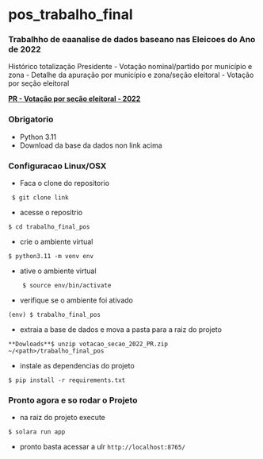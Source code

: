 # pos_trabalho_final

### Trabalhho de eaanalise de dados baseano nas Eleicoes do Ano de 2022
 Histórico totalização Presidente - Votação nominal/partido por município e zona - Detalhe da apuração por município e zona/seção eleitoral - Votação por seção eleitoral

[**PR - Votação por seção eleitoral - 2022**](https://dadosabertos.tse.jus.br/dataset/resultados-2022/resource/ac7bb6a5-68e4-4852-a690-dd2b526c92ee)

### Obrigatorio
- Python 3.11
- Download da base da dados non link acima

### Configuracao Linux/OSX
- Faca o clone do repositorio
```
 $ git clone link
```
-  acesse o repositrio
```
$ cd trabalho_final_pos
```
- crie o ambiente virtual
```
$ python3.11 -m venv env
```
- ative o ambiente virtual
```
    $ source env/bin/activate
```
- verifique se o ambiente foi ativado
```
(env) $ trabalho_final_pos
```
- extraia a base de dados e mova a pasta para a raiz do projeto
```
**Dowloads**$ unzip votacao_secao_2022_PR.zip ~/<path>/trabalho_final_pos
```
- instale as dependencias do projeto
```
$ pip install -r requirements.txt
```
### Pronto agora e so rodar o Projeto
- na raiz do projeto execute
```
$ solara run app
```
- pronto basta acessar a ulr `http://localhost:8765/`